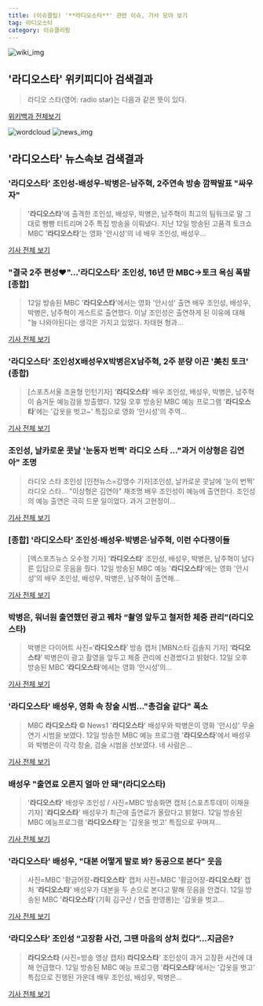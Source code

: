 ```yaml
---
title: (이슈클립) '**라디오스타**' 관련 이슈, 기사 모아 보기
tag: 라디오스타
category: 이슈클리핑
---
```

![wiki_img](https://user-images.githubusercontent.com/42597476/44503234-41136a80-a6d0-11e8-9071-6fc6418eafe4.png)
## **'**라디오스타**'** 위키피디아 검색결과
>라디오 스타(영어: radio star)는 다음과 같은 뜻이 있다.

<a href="https://ko.wikipedia.org/wiki/라디오스타" target="_blank">위키백과 전체보기</a>

![wordcloud](https://s3.ap-northeast-2.amazonaws.com/lyrics101-wordcloud/2018-09-13-1536767796.png)
![news_img](https://user-images.githubusercontent.com/42597476/44507050-1206f400-a6e4-11e8-8d98-7ffbfebb353f.png)
## **'**라디오스타**'** 뉴스속보 검색결과
### '**라디오스타**' 조인성-배성우-박병은-남주혁, 2주연속 방송 깜짝발표 "싸우자"

>'**라디오스타**'에 출격한 조인성, 배성우, 박병은, 남주혁이 최고의 팀워크로 말 그대로 빵빵 터트리며 2주 특집 방송을 이뤄냈다. 지난 12일 방송된 고품격 토크쇼 MBC '**라디오스타**'는 영화 '안시성'의 네 배우 조인성, 배성우...

<a href="http://www.slist.kr/news/articleView.html?idxno=45404" target="_blank">기사 전체 보기</a>

### "결국 2주 편성♥"…'**라디오스타**' 조인성, 16년 만 MBC→토크 욕심 폭발 [종합]

>12일 방송된 MBC '**라디오스타**'에서는 영화 '안시성' 출연 배우 조인성, 배성우, 박병은, 남주혁이 게스트로 출연했다. 이날 조인성은 출연하게 된 이유에 대해 "늘 나와야된다는 생각은 가지고 있었다. 차태현 형과...

<a href="http://www.tvreport.co.kr/?c=news&m=newsview&idx=1079628" target="_blank">기사 전체 보기</a>

### '**라디오스타**' 조인성X배성우X박병은X남주혁, 2주 분량 이끈 '美친 토크' (종합)

>[스포츠서울 조윤형 인턴기자] '**라디오스타**' 배우 조인성, 배성우, 박병은, 남주혁이 숨겨둔 예능감을 방출했다. 12일 오후 방송된 MBC 예능 프로그램 '**라디오스타**'에는 '갑옷을 벗고~' 특집으로 영화 '안시성'의 주역...

<a href="http://www.sportsseoul.com/news/read/679982" target="_blank">기사 전체 보기</a>

### 조인성, 날카로운 콧날 '눈동자 번쩍' 라디오 스타 ..."과거 이상형은 김연아" 조명

>라디오 스타 조인성 [인천뉴스=강명수 기자]조인성, 날카로운 콧날에 '눈이 번쩍' 라디오 스타... "이상형은 김연아" 재조명 배우 조인성이 예능에 출연한다. 조인성의 예능 출연은 극히 드문 일이었다. 과거 고현정이...

<a href="http://www.incheonnews.com/news/articleView.html?idxno=112035" target="_blank">기사 전체 보기</a>

### [종합] '**라디오스타**' 조인성·배성우·박병은·남주혁, 이런 수다쟁이들

>[엑스포츠뉴스 오수정 기자] '**라디오스타**' 조인성, 배성우, 박병은, 남주혁이 남다른 입담으로 웃음을 줬다.   12일 방송된 MBC 예능 '**라디오스타**'에는 영화 '안시성'의 배우 조인성, 배성우, 박병은, 남주혁이 출연해...

<a href="http://www.xportsnews.com/?ac=article_view&entry_id=1018747" target="_blank">기사 전체 보기</a>

### 박병은, 워너원 출연했던 광고 꿰차 “촬영 앞두고 철저한 체중 관리”(**라디오스타**)

>박병은 다이어트 사진=‘**라디오스타**’ 방송 캡처 [MBN스타 김솔지 기자] ‘**라디오스타**’ 박병은이 광고 촬영을 앞두고 체중 관리에 신경썼다고 밝혔다. 12일 오후 방송된 MBC ‘**라디오스타**’에서는 영화 ‘안시성’의...

<a href="http://star.mbn.co.kr/view.php?year=2018&no=576883&refer=portal" target="_blank">기사 전체 보기</a>

### '**라디오스타**' 배성우, 영화 속 창술 시범…"총검술 같다" 폭소

>MBC **라디오스타** © News1 '**라디오스타**' 배성우와 박병은이 영화 '안시성' 무술 연기 시범을 보였다. 12일 방송한 MBC 예능 프로그램 '**라디오스타**'에서 배성우와 박병은이 각각 창술, 검술 시범을 선보였다. 네 사람은...

<a href="http://news1.kr/articles/?3425172" target="_blank">기사 전체 보기</a>

### 배성우 "출연료 오른지 얼마 안 돼"(**라디오스타**)

>'**라디오스타**' 배성우 조인성 / 사진=MBC 방송화면 캡처 [스포츠투데이 이채윤 기자] '**라디오스타**' 배성우가 최근에 출연료가 올랐다고 밝혔다. 12일 방송된 MBC 예능프로그램 '**라디오스타**'는 '갑옷을 벗고' 특집으로 꾸며져...

<a href="http://stoo.asiae.co.kr/news/naver_view.htm?idxno=2018091300034795700" target="_blank">기사 전체 보기</a>

### '**라디오스타**' 배성우, "대본 어떻게 발로 봐? 동공으로 본다" 웃음

>사진=MBC '황금어장-**라디오스타**' 캡처 사진=MBC '황금어장-**라디오스타**' 캡처 '**라디오스타**' 배성우가 대본을 두 손으로 본다고 말해 웃음을 안겼다. 12일 방송된 MBC '**라디오스타**'(기획 김구산 / 연출 한영롱)는 '갑옷을 벗고...

<a href="http://www.joongboo.com/news/articleView.html?idxno=1286742" target="_blank">기사 전체 보기</a>

### ‘**라디오스타**’ 조인성 “고장환 사건, 그땐 마음의 상처 컸다”...지금은?

>**라디오스타** (사진=방송 영상 캡처) **라디오스타**’ 조인성이 과거 고장환 사건에 대해 언급했다. 12일 방송된 MBC 예능 프로그램 '**라디오스타**'에서는 '갑옷을 벗고' 특집으로 진행된 가운데 배우 조인성, 배성우, 박병은...

<a href="http://news.hankyung.com/article/201809138996I" target="_blank">기사 전체 보기</a>


